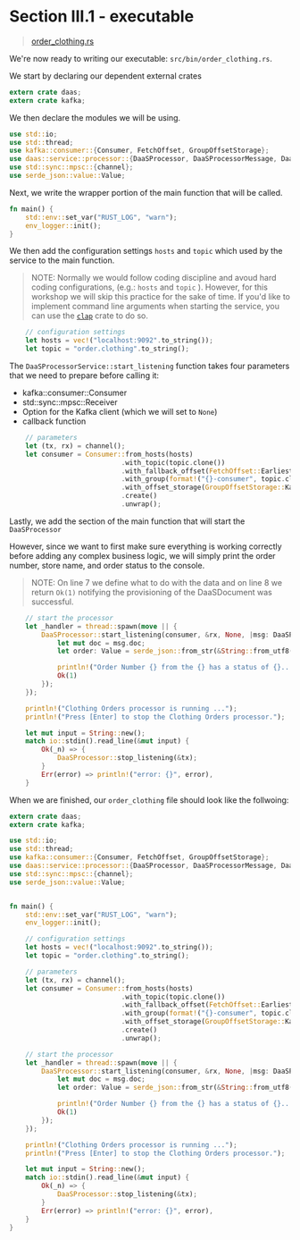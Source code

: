 # Section III.1 - executable

> [order\_clothing.rs](https://github.com/dsietz/daas-workshop/blob/master/rust-daas/src/bin/order_clothing.rs)

We're now ready to writing our executable: `src/bin/order_clothing.rs`.

We start by declaring our dependent external crates

```rust
extern crate daas;
extern crate kafka;
```

We then declare the modules we will be using.

```rust
use std::io;
use std::thread;
use kafka::consumer::{Consumer, FetchOffset, GroupOffsetStorage};
use daas::service::processor::{DaaSProcessor, DaaSProcessorMessage, DaaSProcessorService};
use std::sync::mpsc::{channel};
use serde_json::value::Value;
```

Next, we write the wrapper portion of the main function that will be called.

```rust
fn main() {
    std::env::set_var("RUST_LOG", "warn");
    env_logger::init();
}
```

We then add the configuration settings `hosts` and `topic` which used by the service to the main function. 

> NOTE: Normally we would follow coding discipline and avoud hard coding configurations, \(e.g.: `hosts` and `topic` \). However, for this workshop we will skip this practice for the sake of time. If you'd like to implement command line arguments when starting the service, you can use the [`clap`](https://crates.io/crates/clap) crate to do so.

```rust
    // configuration settings
    let hosts = vec!("localhost:9092".to_string());
    let topic = "order.clothing".to_string();
```

The `DaaSProcessorService::start_listening` function takes four parameters that we need to prepare before calling it:

* kafka::consumer::Consumer
* std::sync::mpsc::Receiver
* Option for the Kafka client \(which we will set to `None`\)
* callback function 

```rust
    // parameters
    let (tx, rx) = channel();
    let consumer = Consumer::from_hosts(hosts)
                            .with_topic(topic.clone())
                            .with_fallback_offset(FetchOffset::Earliest)
                            .with_group(format!("{}-consumer", topic.clone()))
                            .with_offset_storage(GroupOffsetStorage::Kafka)
                            .create()
                            .unwrap();
```

Lastly, we add the section of the main function that will start the `DaaSProcessor`

However, since we want to first make sure everything is working correctly before adding any complex business logic, we will simply print the order number, store name, and order status to the console.

> NOTE: On line 7 we define what to do with the data and on line 8 we return `Ok(1)` notifying the provisioning of the DaaSDocument was successful.

```rust
    // start the processor
    let _handler = thread::spawn(move || {
        DaaSProcessor::start_listening(consumer, &rx, None, |msg: DaaSProcessorMessage, _none_var , _t: Option<&i8>|{
            let mut doc = msg.doc;
            let order: Value = serde_json::from_str(&String::from_utf8(doc.data_obj_as_ref().to_vec()).unwrap()).unwrap();

            println!("Order Number {} from the {} has a status of {}...", doc.source_uid, doc.source_name, order.get("status").unwrap());
            Ok(1)
        });
    });

    println!("Clothing Orders processor is running ...");
    println!("Press [Enter] to stop the Clothing Orders processor.");

    let mut input = String::new();
    match io::stdin().read_line(&mut input) {
        Ok(_n) => {
            DaaSProcessor::stop_listening(&tx);
        }
        Err(error) => println!("error: {}", error),
    }
```

When we are finished, our `order_clothing` file should look like the follwoing:

```rust
extern crate daas;
extern crate kafka;

use std::io;
use std::thread;
use kafka::consumer::{Consumer, FetchOffset, GroupOffsetStorage};
use daas::service::processor::{DaaSProcessor, DaaSProcessorMessage, DaaSProcessorService};
use std::sync::mpsc::{channel};
use serde_json::value::Value;


fn main() {
    std::env::set_var("RUST_LOG", "warn");
    env_logger::init();

    // configuration settings
    let hosts = vec!("localhost:9092".to_string());
    let topic = "order.clothing".to_string();

    // parameters
    let (tx, rx) = channel();
    let consumer = Consumer::from_hosts(hosts)
                            .with_topic(topic.clone())
                            .with_fallback_offset(FetchOffset::Earliest)
                            .with_group(format!("{}-consumer", topic.clone()))
                            .with_offset_storage(GroupOffsetStorage::Kafka)
                            .create()
                            .unwrap();

    // start the processor
    let _handler = thread::spawn(move || {
        DaaSProcessor::start_listening(consumer, &rx, None, |msg: DaaSProcessorMessage, _none_var , _t: Option<&i8>|{
            let mut doc = msg.doc;
            let order: Value = serde_json::from_str(&String::from_utf8(doc.data_obj_as_ref().to_vec()).unwrap()).unwrap();

            println!("Order Number {} from the {} has a status of {}...", doc.source_uid, doc.source_name, order.get("status").unwrap());
            Ok(1)
        });
    });

    println!("Clothing Orders processor is running ...");
    println!("Press [Enter] to stop the Clothing Orders processor.");

    let mut input = String::new();
    match io::stdin().read_line(&mut input) {
        Ok(_n) => {
            DaaSProcessor::stop_listening(&tx);
        }
        Err(error) => println!("error: {}", error),
    }    
}
```

